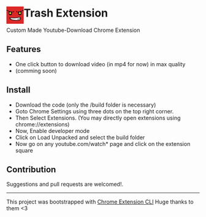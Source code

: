 # <img src="public/icons/icon_48.png" width="45" align="left"> Trash Extension

Custom Made Youtube-Download Chrome Extension

## Features

- One click button to download video (in mp4 for now) in max quality
- (comming soon)

## Install

- Download the code (only the /build folder is necessary)
- Goto Chrome Settings using three dots on the top right corner.
- Then Select Extensions. (You may directly open extensions using chrome://extensions)
- Now, Enable developer mode
- Click on Load Unpacked and select the build folder
- Now go on any youtube.com/watch* page and click on the extension square

## Contribution

Suggestions and pull requests are welcomed!.

---

This project was bootstrapped with [Chrome Extension CLI](https://github.com/dutiyesh/chrome-extension-cli)
Huge thanks to them <3
